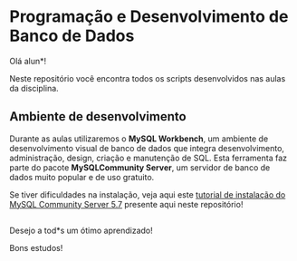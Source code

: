 # Programação e Desenvolvimento de Banco de Dados
Olá alun*!

Neste repositório você encontra todos os scripts desenvolvidos nas aulas da disciplina.

## Ambiente de desenvolvimento

Durante as aulas utilizaremos o **MySQL Workbench**, um ambiente de desenvolvimento visual de banco de dados que integra desenvolvimento, administração, design, criação e manutenção de SQL. Esta ferramenta faz parte do pacote **MySQLCommunity Server**, um servidor de banco de dados muito popular e de uso gratuito.

Se tiver dificuldades na instalação, veja aqui este [tutorial de instalação do MySQL Community Server 5.7](https://github.com/gilfernandesjr/disciplina_progdevbd/blob/main/Tutorial%20de%20download%20e%20instalação%20-%20MySQL%20Community%20Server.pdf) presente aqui neste repositório! 

##

Desejo a tod*s um ótimo aprendizado!

Bons estudos!
